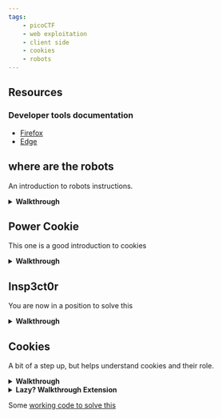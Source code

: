 ```yaml
---
tags:
    - picoCTF
    - web exploitation
    - client side
    - cookies
    - robots
---
```


## Resources

### Developer tools documentation

* [Firefox](https://developer.mozilla.org/en-US/docs/Learn/Common_questions/Tools_and_setup/What_are_browser_developer_tools)
* [Edge](https://learn.microsoft.com/en-us/microsoft-edge/devtools-guide-chromium/overview)

## where are the robots

An introduction to robots instructions.

<details markdown>
<summary><b>Walkthrough</b></summary>

1. Load the [site](https://jupiter.challenges.picoctf.org/problem/36474/)
1. Ok it is a pretty simple site, lets have alook at the source to see if there is any more to it
```
CTRL+SHIFT+i
```
1. Yes - this confirms very simple site - so the challenge will probably be realted to the namesake.
1. We know about `robots.txt` - lets visit it
1. just add `\robots.txt` to the url...
1. Interesting - we have a Disallow what does that [mean](https://developers.google.com/search/docs/crawling-indexing/robots/create-robots-txt)?
```txt
disallow: [At least one or more disallow or allow entries per rule] A directory or page, relative to the root domain, 
that you don't want the user agent to crawl. If the rule refers to a page, it must be the full page name as shown in the browser. 
It must start with a / character and if it refers to a directory, it must end with the / mark.
```
1. Ok - the developer wants to hide that directory, so lets go there 
1. Did you find a [flag?](https://jupiter.challenges.picoctf.org/problem/36474/477ce.html)

</details>

## Power Cookie

This one is a good introduction to cookies

<details markdown>
<summary><b>Walkthrough</b></summary>

1. Start the instance, and opena browser to the link given
1. Open up your dev tools
```
CTRL+SHIFT+i
```
1. Navigate over to the `Application` tab and open up `Storage -> Cookies`
1. Look at the cookies for the site

<img title="Dev tools" alt="Power_Cookie screenshot" src="../../img/Power_Cookie.png">

1. notice the cookei `isAdmin` waht is its value? (`0`)
1. Try changing the value, right click on the value and select `Edit "Value"`
1. When you have changed the value, reload the page by hitting `F5`

</details>

## Insp3ct0r

You are now in a position to solve this 

<details markdown>
<summary><b>Walkthrough</b></summary>

1. Start the instance, and opena browser to the link given
1. Open up your dev tools
```
CTRL+SHIFT+i
```
1. Navigate over to the `Sources` tab and explore

</details>

## Cookies

A bit of a step up, but helps understand cookies and their role.

<details markdown>
<summary><b>Walkthrough</b></summary>

1. First we need to load the [site](http://mercury.picoctf.net:27177/)
1. OPen up developer mode
```
CTRL+SHIFT+i
```
1. Navigate over to the `Application` tab and open up `Storage -> Cookies`

![Cookies](../img/cookies.png)

1. We can see the `Name` and `Value` pairs - note that text content is stored in [base64](../lessons/lesson_03.md)
1. There is only one cookie on this site named `name` - look at the value (`-1`)
1. Enter `snickerdoodle` in the `search` field
1. Observe the cookie value now (`0`)
1. Lets see what happens when we edit the value. In the developer window, right click on the value and select `Edit "Value"`
1. Change it to `1` and reload the page using `f5`
1. The maximum value is 28 - see if you can find the right value...

</details>

<details markdown>
<summary><b>Lazy? Walkthrough Extension</b></summary>

```txt
write python3 to connect to the website "http://mercury.picoctf.net:27177/check" 
and supply a cookie named "name" the values from 0-28 in a loop and print the result
```

</details>

Some [working code to solve this](../../src/pico_cookies.py)


